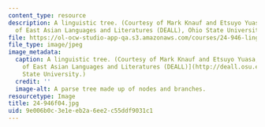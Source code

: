 ```yaml
---
content_type: resource
description: A linguistic tree. (Courtesy of Mark Knauf and Etsuyo Yuasa, Department
  of East Asian Languages and Literatures (DEALL), Ohio State University.)
file: https://ol-ocw-studio-app-qa.s3.amazonaws.com/courses/24-946-linguistic-theory-and-the-japanese-language-fall-2004/9e006b0c3e1eeb2a6ee2c55ddf9031c1_24-946f04.jpg
file_type: image/jpeg
image_metadata:
  caption: A linguistic tree. (Courtesy of Mark Knauf and Etsuyo Yuasa, [Department
    of East Asian Languages and Literatures (DEALL)](http://deall.osu.edu/), Ohio
    State University.)
  credit: ''
  image-alt: A parse tree made up of nodes and branches.
resourcetype: Image
title: 24-946f04.jpg
uid: 9e006b0c-3e1e-eb2a-6ee2-c55ddf9031c1
---
```

